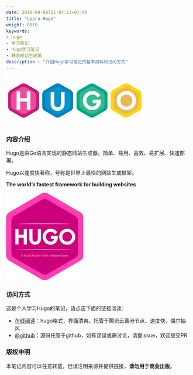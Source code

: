 ```yaml
---
date: 2018-09-08T21:07:13+01:00
title: "Learn-Hugo"
weight: 8010
keywords:
- hugo
- 学习笔记
- hugo学习笔记
- 静态网站生成器
description : "介绍Hugo学习笔记的基本资料和访问方式"
---
```


![](introduction/images/hugo-logo.png)

### 内容介绍

Hugo是由Go语言实现的静态网站生成器。简单、易用、高效、易扩展、快速部署。

Hugo以速度快著称，号称是世界上最快的网站生成框架。

**The world’s fastest framework for building websites**

![](introduction/images/hugo-icon-big.png)

### 访问方式

这是个人学习Hugo的笔记，请点击下面的链接阅读:

- [在线阅读](https://skyao.io/learning-hugo/)：hugo格式，界面清爽。托管于腾讯云香港节点，速度快，偶尔抽风
- [@github](https://github.com/skyao/learning-hugo/)：源码托管于github，如有谬误或需讨论，请提issue，欢迎提交PR

### 版权申明

本笔记内容可以任意转载，但请注明来源并提供链接，**请勿用于商业出版**。


